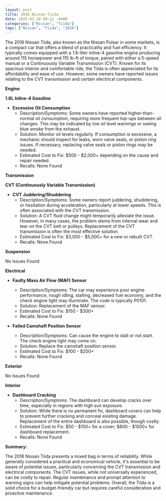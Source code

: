 ```yaml
---
layout: post
title: 2016 Nissan Tiida
date: 2025-03-20 09:12 -0400
categories: ["Nissan", "Tiida"]
tags: ["Nissan", "Tiida", "2016"]
---
```

The 2016 Nissan Tiida, also known as the Nissan Pulsar in some markets, is a compact car that offers a blend of practicality and fuel efficiency. It typically comes equipped with a 1.6-liter inline-4 gasoline engine producing around 115 horsepower and 115 lb-ft of torque, paired with either a 5-speed manual or a Continuously Variable Transmission (CVT). Known for its spacious interior and comfortable ride, the Tiida is often appreciated for its affordability and ease of use. However, some owners have reported issues relating to the CVT transmission and certain electrical components.

**Engine**

**1.6L Inline-4 Gasoline**

*   **Excessive Oil Consumption**
    *   Description/Symptoms: Some owners have reported higher-than-normal oil consumption, requiring more frequent top-ups between oil changes. This may be indicated by low oil level warnings or seeing blue smoke from the exhaust.
    *   Solution: Monitor oil levels regularly. If consumption is excessive, a mechanic should inspect for leaks, worn valve seals, or piston ring issues. If necessary, replacing valve seals or piston rings may be needed.
    *   Estimated Cost to Fix: $500 - $2,000+ depending on the cause and repair needed.
    *   Recalls: None Found

**Transmission**

**CVT (Continuously Variable Transmission)**

*   **CVT Juddering/Shuddering**
    *   Description/Symptoms: Some owners report juddering, shuddering, or hesitation during acceleration, particularly at lower speeds. This is often associated with the CVT transmission.
    *   Solution: A CVT fluid change might temporarily alleviate the issue. However, in many cases, the problem stems from internal wear and tear on the CVT belt or pulleys. Replacement of the CVT transmission is often the most effective solution.
    *   Estimated Cost to Fix: $3,000 - $5,000+ for a new or rebuilt CVT.
    *   Recalls: None Found

**Suspension**

No Issues Found

**Electrical**

*   **Faulty Mass Air Flow (MAF) Sensor**
    *   Description/Symptoms: The car may experience poor engine performance, rough idling, stalling, decreased fuel economy, and the check engine light may illuminate. The code is typically P0101.
    *   Solution: Replacement of the MAF sensor.
    *   Estimated Cost to Fix: $150 - $300+
    *   Recalls: None Found

*   **Failed Camshaft Position Sensor**
    *   Description/Symptoms: Can cause the engine to stall or not start. The check engine light may come on.
    *   Solution: Replace the camshaft position sensor.
    *   Estimated Cost to Fix: $100 - $200+
    *   Recalls: None Found

**Exterior**

No Issues Found

**Interior**

*   **Dashboard Cracking**
    *   Description/Symptoms: The dashboard can develop cracks over time, especially in regions with high sun exposure.
    *   Solution: While there is no permanent fix, dashboard covers can help to prevent further cracking and conceal existing damage. Replacement of the entire dashboard is also possible, though costly.
    *   Estimated Cost to Fix: $50 - $150+ for a cover; $800 - $1500+ for dashboard replacement.
    *   Recalls: None Found

**Summary:**

The 2016 Nissan Tiida presents a mixed bag in terms of reliability. While generally considered a practical and economical vehicle, it's essential to be aware of potential issues, particularly concerning the CVT transmission and electrical components. The CVT issues, while not universally experienced, can be costly to repair. Regular maintenance and prompt attention to warning signs can help mitigate potential problems. Overall, the Tiida is a solid choice for a budget-friendly car but requires careful consideration and proactive maintenance.

